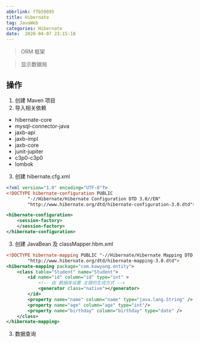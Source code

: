 ```yaml
---
abbrlink: ffb50895
title: Hibernate
tag: JavaWeb
categories: Hibernate
date:  2020-04-07 23:15:18
---
```

> ORM 框架

> 显示数据局

## 操作

1. 创建 Maven 项目
2. 导入相关依赖

- hibernate-core
- mysql-connector-java
- jaxb-api
- jaxb-impl
- jaxb-core
- junit-jupiter
- c3p0-c3p0
- lombok

3.  创建 hibernate.cfg.xml

```xml
<?xml version="1.0" encoding="UTF-8"?>
<!DOCTYPE hibernate-configuration PUBLIC
        "-//Hibernate/Hibernate Configuration DTD 3.0//EN"
        "http://www.hibernate.org/dtd/hibernate-configuration-3.0.dtd">

<hibernate-configuration>
    <session-factory>
    </session-factory>
</hibernate-configuration>
```

3. 创建 JavaBean 及 classMapper.hbm.xml

```xml
<!DOCTYPE hibernate-mapping PUBLIC "-//Hibernate/Hibernate Mapping DTD 3.0//EN"
        "http://www.hibernate.org/dtd/hibernate-mapping-3.0.dtd">
<hibernate-mapping package="com.kawyang.entity">
    <class table="Student" name="Student">
        <id name="id" column="id" type="int" >
            <!-- 由 数据库设置 主键的生成方式 -->
            <generator class="native"></generator>
        </id>
        <property name="name" column="name" type="java.lang.String" />
        <property name="age" column="age" type="int"/>
        <property name="birthday" column="birthday" type="date" />
    </class>
</hibernate-mapping>
```



3. 数据查询

